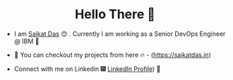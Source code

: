 <h1 align="center"> Hello There 👋 </h1>


* I am [Saikat Das](https://www.linkedin.com/in/saikatdas93/) :blush:	 . Currently I am working as a Senior DevOps Engineer @ IBM :satellite:



* :magnet: You can checkout my projects from here :fire: - (https://saikatdas.in)

* Connect with me on Linkedin :fireworks: [LinkedIn Profile](https://www.linkedin.com/in/saikatdas93/)) :sparkler:


